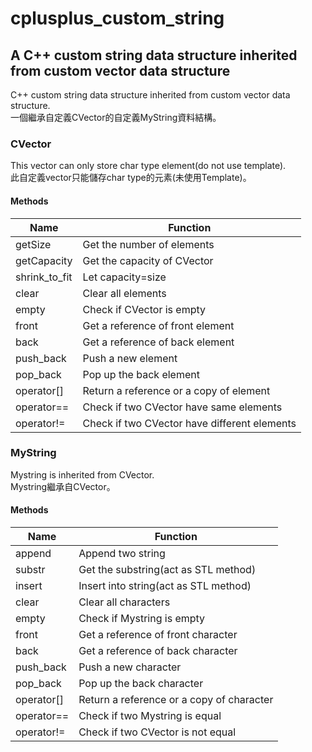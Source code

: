 # cplusplus_custom_string
## A C++ custom string data structure inherited from custom vector data structure
C++ custom string data structure inherited from custom vector data structure.  
一個繼承自定義CVector的自定義MyString資料結構。
### CVector
This vector can only store char type element(do not use template).  
此自定義vector只能儲存char type的元素(未使用Template)。
#### Methods
|Name |Function|
|-----|--------|
|getSize|Get the number of elements|  
| getCapacity |Get the capacity of CVector|
| shrink_to_fit |Let capacity=size|
| clear |Clear all elements|
| empty |Check if CVector is empty|
| front |Get a reference of front element|
| back |Get a reference of back element|
| push_back |Push a new element|
| pop_back |Pop up the back element|
|operator[]|Return a reference or a copy of element|
|operator==|Check if two CVector have same elements|
|operator!=|Check if two CVector have different elements|

### MyString
Mystring is inherited from CVector.  
Mystring繼承自CVector。
#### Methods
|Name |Function|
|-----|--------|
|append|Append two string|  
|substr|Get the substring(act as STL method)|
|insert|Insert into string(act as STL method)|
| clear |Clear all characters|
| empty |Check if Mystring is empty|
| front |Get a reference of front character|
| back |Get a reference of back character|
| push_back |Push a new character|
| pop_back |Pop up the back character|
|operator[]|Return a reference or a copy of character|
|operator==|Check if two Mystring is equal|
|operator!=|Check if two CVector is not equal|
